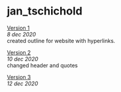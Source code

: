 jan_tschichold
================
[Version 1](https://leanderixd.github.io/jan_tschichold/jan_tschichold-one.html)   
*8 dec 2020*  
created outline for website with hyperlinks.

[Version 2](https://leanderixd.github.io/jan_tschichold/jan_tschichold-two.html)   
*10 dec 2020*  
changed header and quotes

[Version 3](https://leanderixd.github.io/jan_tschichold/jan_tschichold-three.html)   
*12 dec 2020*  
